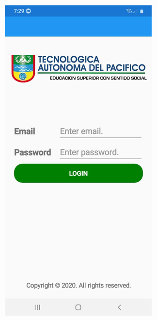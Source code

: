 ![UniversityApp](https://github.com/JimcostDev/UniversityApp-Xamarin.Forms/blob/master/main.jpeg "Login UniversityApp")